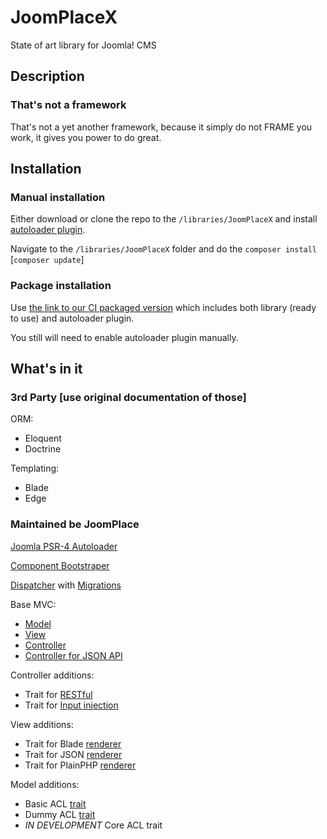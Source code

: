 # JoomPlaceX
State of art library for Joomla! CMS

## Description
### That's not a framework
That's not a yet another framework, because it simply do not FRAME you work, it gives you power to do great.

## Installation
### Manual installation
Either download or clone the repo to the `/libraries/JoomPlaceX` and install [autoloader plugin](https://github.com/joomplace/Xautoloader).

Navigate to the `/libraries/JoomPlaceX` folder and do the `composer install` [`composer update`]
### Package installation
Use [the link to our CI packaged version](https://github.com/joomplace/X/releases/download/0.10.3/package.zip) which includes both library (ready to use) and autoloader plugin.

You still will need to enable autoloader plugin manually.

## What's in it
### 3rd Party [use original documentation of those]
ORM:
- Eloquent
- Doctrine

Templating:
- Blade
- Edge

### Maintained be JoomPlace
[Joomla PSR-4 Autoloader](https://github.com/joomplace/X/blob/laravel-it/Loader.php)

[Component Bootstraper](https://github.com/joomplace/X/blob/laravel-it/ComponentStarter.php)

[Dispatcher](https://github.com/joomplace/X/blob/laravel-it/Dispatcher.php) with [Migrations](https://github.com/joomplace/X/blob/laravel-it/Helper/Migrations.php)

Base MVC:
- [Model](https://github.com/joomplace/X/blob/laravel-it/Model.php)
- [View](https://github.com/joomplace/X/blob/laravel-it/View.php)
- [Controller](https://github.com/joomplace/X/blob/laravel-it/Controller.php)
- [Controller for JSON API](https://github.com/joomplace/X/blob/laravel-it/ControllerAPI.php)

Controller additions:
- Trait for [RESTful](https://github.com/joomplace/X/blob/laravel-it/Helper/Restful.php)
- Trait for [Input injection](https://github.com/joomplace/X/blob/laravel-it/Helper/Injector.php)

View additions:
- Trait for Blade [renderer](https://github.com/joomplace/X/blob/laravel-it/Renderer/Edge.php)
- Trait for JSON [renderer](https://github.com/joomplace/X/blob/laravel-it/Renderer/Api.php)
- Trait for PlainPHP [renderer](https://github.com/joomplace/X/blob/laravel-it/Renderer/PlainPHP.php)

Model additions:
- Basic ACL [trait](https://github.com/joomplace/X/blob/laravel-it/Helper/ACL/Base.php)
- Dummy ACL [trait](https://github.com/joomplace/X/blob/laravel-it/Helper/ACL/Dummy.php)
- *IN DEVELOPMENT* Core ACL trait
